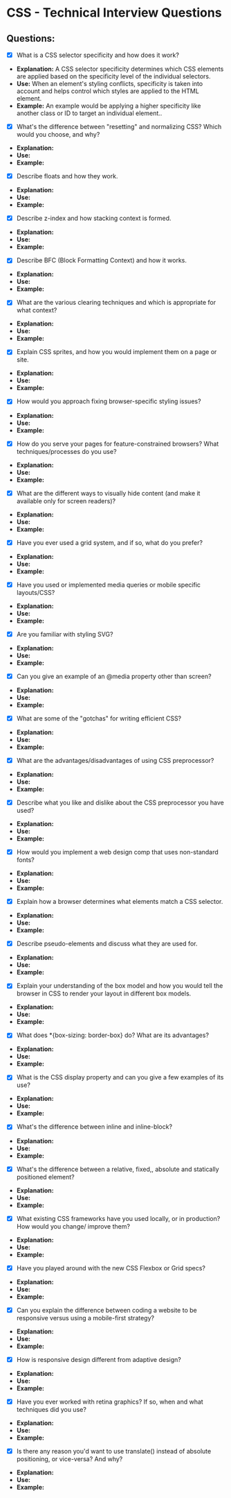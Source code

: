# CSS - Technical Interview Questions

## Questions:

- [x] What is a CSS selector specificity and how does it work?
- **Explanation:** A CSS selector specificity determines which CSS elements are applied based on the specificity level of the individual selectors.
- **Use:** When an element's styling conflicts, specificity is taken into account and helps control which styles are applied to the HTML element. 
- **Example:** An example would be applying a higher specificity like another class or ID to target an individual element..

- [x] What's the difference between "resetting" and normalizing CSS? Which would you choose, and why?
- **Explanation:**
- **Use:**
- **Example:**

- [x] Describe floats and how they work.
- **Explanation:**
- **Use:**
- **Example:**

- [x] Describe z-index and how stacking context is formed.
- **Explanation:**
- **Use:**
- **Example:**

- [x] Describe BFC (Block Formatting Context) and how it works.
- **Explanation:**
- **Use:**
- **Example:**

- [x] What are the various clearing techniques and which is appropriate for what context?
- **Explanation:**
- **Use:**
- **Example:**

- [x] Explain CSS sprites, and how you would implement them on a page or site.
- **Explanation:**
- **Use:**
- **Example:**

- [x] How would you approach fixing browser-specific styling issues?
- **Explanation:**
- **Use:**
- **Example:**

- [x] How do you serve your pages for feature-constrained browsers? What techniques/processes do you use?
- **Explanation:**
- **Use:**
- **Example:**

- [x] What are the different ways to visually hide content (and make it available only for screen readers)?
- **Explanation:**
- **Use:**
- **Example:**

- [x] Have you ever used a grid system, and if so, what do you prefer?
- **Explanation:**
- **Use:**
- **Example:**

- [x] Have you used or implemented media queries or mobile specific layouts/CSS?
- **Explanation:**
- **Use:**
- **Example:**

- [x] Are you familiar with styling SVG?
- **Explanation:**
- **Use:**
- **Example:**

- [x] Can you give an example of an @media property other than screen?
- **Explanation:**
- **Use:**
- **Example:**

- [x] What are some of the "gotchas" for writing efficient CSS?
- **Explanation:**
- **Use:**
- **Example:**

- [x] What are the advantages/disadvantages of using CSS preprocessor?
- **Explanation:**
- **Use:**
- **Example:**

- [x] Describe what you like and dislike about the CSS preprocessor you have used?
- **Explanation:**
- **Use:**
- **Example:**

- [x] How would you implement a web design comp that uses non-standard fonts?
- **Explanation:**
- **Use:**
- **Example:**

- [x] Explain how a browser determines what elements match a CSS selector.
- **Explanation:**
- **Use:**
- **Example:**

- [x] Describe pseudo-elements and discuss what they are used for.
- **Explanation:**
- **Use:**
- **Example:**

- [x] Explain your understanding of the box model and how you would tell the browser in CSS to render your layout in different box models.
- **Explanation:**
- **Use:**
- **Example:**

- [x] What does *{box-sizing: border-box} do? What are its advantages?
- **Explanation:**
- **Use:**
- **Example:**

- [x] What is the CSS display property and can you give a few examples of its use?
- **Explanation:**
- **Use:**
- **Example:**

- [x] What's the difference between inline and inline-block?
- **Explanation:**
- **Use:**
- **Example:**

- [x] What's the difference between a relative, fixed,, absolute and statically positioned element?
- **Explanation:**
- **Use:**
- **Example:**

- [x] What existing CSS frameworks have you used locally, or in production? How would you change/ improve them?
- **Explanation:**
- **Use:**
- **Example:**

- [x] Have you played around with the new CSS Flexbox or Grid specs?
- **Explanation:**
- **Use:**
- **Example:**

- [x] Can you explain the difference between coding a website to be responsive versus using a mobile-first strategy?
- **Explanation:**
- **Use:**
- **Example:**

- [x] How is responsive design different from adaptive design?
- **Explanation:**
- **Use:**
- **Example:**

- [x] Have you ever worked with retina graphics? If so, when and what techniques did you use?
- **Explanation:**
- **Use:**
- **Example:**

- [x] Is there any reason you'd want to use translate() instead of absolute positioning, or vice-versa? And why?
- **Explanation:**
- **Use:**
- **Example:**